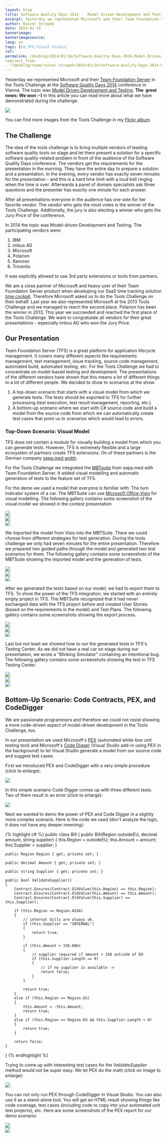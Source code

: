 ```yaml
---
layout: blog
title: Software Quality Days 2014 -  Model Driven Development and Testing
excerpt: Yesterday we represented Microsoft and their Team Foundation Server in the Tools Challenge at the Software Quality Days 2014 in Vienna. The topic was Model Driven Development and Testing. The  great news -  We won  - -) Read more about what we have demonstrated during the challenge.
author: Rainer Stropek
date: 2014-01-16
bannerimage: 
bannerimagesource: 
lang: en
tags: [C#,TFS,Visual Studio]
ref: 
permalink: /devblog/2014/01/16/Software-Quality-Days-2014-Model-Driven-Development-and-Testing
redirect_from:
- "/devblog/team/rainer-stropek/2014/01/16/Software-Quality-Days-2014-Model-Driven-Development-and-Testing"
---
```


<p class="showcase">Yesterday we represented Microsoft and their <a href="http://msdn.microsoft.com/en-us/vstudio/ff637362.aspx" target="_blank">Team Foundation Server</a> in the Tools Challenge at the <a href="http://www.software-quality-days.com" target="_blank">Software Quality Days 2014</a> conference in Vienna. The topic was <a href="http://en.wikipedia.org/wiki/Model-based_testing" title="Model-based testing on Wikipedia" target="_blank">Model Driven Development and Testing</a>. <strong>The  great news: We won :-)</strong> In this article you can read more about what we have demonstrated during the challenge.<br /></p><p>
  <img src="{{site.baseurl}}/content/images/blog/2014/01/MBTDemo/ToolsChallenge.jpg" />
</p><p>You can find more images from the Tools Challenge in my <a href="http://www.flickr.com/photos/rainerstropek/sets/72157639817988406/" target="_blank">Flickr album</a>.</p><h2>The Challenge</h2><p>The idea of the tools challenge is to bring multiple vendors of leading software quality tools on stage and let them present a solution for a specific software quality-related problem in front of the audience of the Software Quality Days conference. The vendors get the requirements for the presentation in the morning. They have the entire day to prepare a solution and a presentation. In the evening, every vendor has exactly seven minutes for the presentation - and this is a hard time limit with a loud bell ringing when the time is over. Afterwards a panel of domain specialists ask three questions and the presenter has exactly one minute for each answer.</p><p>After all presentations everyone in the audience has one vote for her favorite vendor. The vendor who gets the most votes is the winner of the Tools Challenge. Additionally, the jury is also electing a winner who gets the Jury Price of the conference.</p><p>In 2014 the topic was Model-driven Development and Testing. The participating vendors were:</p><ol>
  <li>IBM</li>
  <li>imbus AG</li>
  <li>Microsoft</li>
  <li>Polarion</li>
  <li>Ranorex</li>
  <li>Tricentis</li>
</ol><p>It was explicitly allowed to use 3rd party extensions or tools from partners.</p><p>We are a close partner of Microsoft and heavy user of their Team Foundation Server product when developing our SaaS time tracking solution <a href="http://www.timecockpit.com" target="_blank">time cockpit</a>. Therefore Microsoft asked us to do the Tools Challenge on their behalf. Last year we also represented Microsoft at the 2013 Tools Challenge and we managed to reach the second place. Polarion has been the winner in 2013. This year we succeeded and reached the first place of the Tools Challenge. We want to congratulate all vendors for their great presentations - especially imbus AG who won the Jury Price.</p><h2>Our Presentation</h2><p>Team Foundation Server (TFS) is a great platform for application lifecycle management. It covers many different aspects like requirements management, test management, issue tracking, source code management, automated build, automated testing, etc. For the Tools Challenge we had to concentrate on model-based testing and development. The presentations of the different vendors have shown that this means a lot of different things to a lot of different people. We decided to show to scenarios at the show:</p><ol>
  <li>A top-down scenario that starts with a visual model from which we generate tests. The tests should be exported to TFS for further processing (test execution, test result management, reporting, etc.).</li>
  <li>A bottom-up scenario where we start with C# source code and build a model from the source code from which we can automatically create test cases that point us to scenarios which would lead to errors.</li>
</ol><h3>Top-Down Scenario: Visual Model</h3><p>TFS does not contain a module for visually building a model from which you can generate tests. However, TFS is extremely flexible and a large ecosystem of partners create TFS extensions. On of these partners is the German company <a href="http://www.seppmed.de/" target="_blank">sepp.med gmbh</a>.</p><p class="showcase">For the Tools Challenge we integrated the <a href="http://www.seppmed.de/produkte/mbtsuite.html" target="_blank">MBTsuite</a> from sepp.med with Team Foundation Server. It added visual modelling and automatic generation of tests to the feature set of TFS.</p><p>For the demo we used a model that everyone is familiar with: The turn indicator system of a car. The MBTSuite can use <a href="http://office.microsoft.com/en-us/visio/" target="_blank">Microsoft Office Visio</a> for visual modelling. The following gallery contains some screenshot of the visual model we showed in the contest presentation.</p>

<div class="row tc-image-gallery">
  <div class="col-xs-6 col-sm-4"><a data-lightbox="visualmodel" href="{{site.baseurl}}/content/images/blog/2014/01/MBTDemo/Visio/VisualModel1.png"><img src="{{site.baseurl}}/content/images/blog/2014/01/MBTDemo/Visio/VisualModel1.png" /></a></div>
  <div class="col-xs-6 col-sm-4"><a data-lightbox="visualmodel" href="{{site.baseurl}}/content/images/blog/2014/01/MBTDemo/Visio/VisualModel2.png"><img src="{{site.baseurl}}/content/images/blog/2014/01/MBTDemo/Visio/VisualModel2.png" /></a></div>
  <div class="col-xs-6 col-sm-4"><a data-lightbox="visualmodel" href="{{site.baseurl}}/content/images/blog/2014/01/MBTDemo/Visio/VisualModel3.png"><img src="{{site.baseurl}}/content/images/blog/2014/01/MBTDemo/Visio/VisualModel3.png" /></a></div>
</div>

<p>We imported the model from Visio into the MBTSuite. There we could choose from different strategies for test generation. During the tools challenge we only had seven minutes for the entire presentation. Therefore we prepared two guided paths through the model and generated two test scenarios for them. The following gallery contains some screenshots of the MBTSuite showing the imported model and the generation of tests.</p>

<div class="row Composite.Media.ImageGallery">
  <div class="col-xs-6 col-sm-4"><a data-lightbox="MBTSuite" href="{{site.baseurl}}/content/images/blog/2014/01/MBTDemo/MBTSuite/MBTSuite1.png"><img src="{{site.baseurl}}/content/images/blog/2014/01/MBTDemo/MBTSuite/MBTSuite1.png" /></a></div>
  <div class="col-xs-6 col-sm-4"><a data-lightbox="MBTSuite" href="{{site.baseurl}}/content/images/blog/2014/01/MBTDemo/MBTSuite/MBTSuite2.png"><img src="{{site.baseurl}}/content/images/blog/2014/01/MBTDemo/MBTSuite/MBTSuite2.png" /></a></div>
  <div class="col-xs-6 col-sm-4"><a data-lightbox="MBTSuite" href="{{site.baseurl}}/content/images/blog/2014/01/MBTDemo/MBTSuite/MBTSuite3.png"><img src="{{site.baseurl}}/content/images/blog/2014/01/MBTDemo/MBTSuite/MBTSuite3.png" /></a></div>
</div>

<p>After we generated the tests based on our model, we had to export them to TFS. To show the power of the TFS integration, we started with an entirely empty project in TFS. The MBTSuite recognized that it had never exchanged data with the TFS project before and created User Stories (based on the requirements in the model) and Test Plans. The following gallery contains some screenshots showing the export process.</p>

<div class="row Composite.Media.ImageGallery">
  <div class="col-xs-6 col-sm-4"><a data-lightbox="MBTExport" href="{{site.baseurl}}/content/images/blog/2014/01/MBTDemo/Export/Export1.png"><img src="{{site.baseurl}}/content/images/blog/2014/01/MBTDemo/Export/Export1.png" /></a></div>
  <div class="col-xs-6 col-sm-4"><a data-lightbox="MBTExport" href="{{site.baseurl}}/content/images/blog/2014/01/MBTDemo/Export/Export2.png"><img src="{{site.baseurl}}/content/images/blog/2014/01/MBTDemo/Export/Export2.png" /></a></div>
  <div class="col-xs-6 col-sm-4"><a data-lightbox="MBTExport" href="{{site.baseurl}}/content/images/blog/2014/01/MBTDemo/Export/Export3.png"><img src="{{site.baseurl}}/content/images/blog/2014/01/MBTDemo/Export/Export3.png" /></a></div>
</div>

<p>Last but not least we showed how to run the generated tests in TFS's Testing Center. As we did not have a real car on stage during our presentation, we wrote a "Blinking Simulator" containing an intentional bug. The following gallery contains some screenshots showing the test in TFS Testing Center.</p>

<div class="row Composite.Media.ImageGallery">
  <div class="col-xs-6 col-sm-4"><a data-lightbox="Testing" href="{{site.baseurl}}/content/images/blog/2014/01/MBTDemo/Testing/Testing1.png"><img src="{{site.baseurl}}/content/images/blog/2014/01/MBTDemo/Testing/Testing1.png" /></a></div>
  <div class="col-xs-6 col-sm-4"><a data-lightbox="Testing" href="{{site.baseurl}}/content/images/blog/2014/01/MBTDemo/Testing/Testing2.png"><img src="{{site.baseurl}}/content/images/blog/2014/01/MBTDemo/Testing/Testing2.png" /></a></div>
  <div class="col-xs-6 col-sm-4"><a data-lightbox="Testing" href="{{site.baseurl}}/content/images/blog/2014/01/MBTDemo/Testing/Testing3.png"><img src="{{site.baseurl}}/content/images/blog/2014/01/MBTDemo/Testing/Testing3.png" /></a></div>
</div>

<h2>Bottom-Up Scenario: Code Contracts, PEX, and CodeDigger</h2><p>We are passionate programmers and therefore we could not resist showing a more code-driven aspect of model-driven development in the Tools Challenge, too.</p><p class="showcase">In our presentation we used Microsoft's <a href="http://research.microsoft.com/en-us/projects/Pex/" target="_blank">PEX</a> (automated white-box unit testing tool) and Microsoft's <a href="http://research.microsoft.com/en-us/projects/codedigger/" target="_blank">Code Digger</a> (Visual Studio add-in using PEX in the background) to let Visual Studio generate a model from our source code and suggest test cases.</p><p>First we introduced PEX and CodeDigger with a very simple procedure (click to enlarge):</p>

<a data-lightbox="CodeDigger" href="{{site.baseurl}}/content/images/blog/2014/01/MBTDemo/CodeDigger1.png"><img src="{{site.baseurl}}/content/images/blog/2014/01/MBTDemo/CodeDigger1.png" /></a>

<p>In this simple scenario Code Digger comes up with three different tests. Two of them result in an error (click to enlarge):</p>

<a data-lightbox="CodeDigger2" href="{{site.baseurl}}/content/images/blog/2014/01/MBTDemo/CodeDigger2.png"><img src="{{site.baseurl}}/content/images/blog/2014/01/MBTDemo/CodeDigger2.png" /></a>

<p>Next we wanted to demo the power of PEX and Code Digger in a slightly more complex scenario. Here is the code we used (don't analyze the logic, it does not have any deeper meening):</p>

{% highlight c# %}
public class Bill
{
    public Bill(Region outsideEU, decimal amount, string supplier)
    {
        this.Region = outsideEU;
        this.Amount = amount;
        this.Supplier = supplier;
    }

    public Region Region { get; private set; }

    public decimal Amount { get; private set; }

    public string Supplier { get; private set; }

    public bool ValidateSupplier()
    {
        Contract.Ensures(Contract.OldValue(this.Region) == this.Region);
        Contract.Ensures(Contract.OldValue(this.Amount) == this.Amount);
        Contract.Ensures(Contract.OldValue(this.Supplier) == this.Supplier);

        if (this.Region == Region.ASIA)
        {
            // internal bills are always ok.
            if (this.Supplier == "INTERNAL")
            {
                return true;
            }

            if (this.Amount > 150.00m)
            {
                // supplier required if amount > 150 outside of EU
                if (this.Supplier.Length == 0)
                {
                    // if no supplier is available ->
                    return false;
                }
            }

            return true;
        }
        else if (this.Region == Region.US)
        {
            this.Amount = -this.Amount;
            return true;
        }
        else if (this.Region == Region.EU && this.Supplier.Length > 0)
        {
            return true;
        }

        return false;
    }
}
{% endhighlight %}

<p>Trying to come up with interesting test cases for the <em>ValidateSupplier</em> method would not be super easy. We let PEX do the math (click on image to enlarge):</p>

<a data-lightbox="CodeDigger3" href="{{site.baseurl}}/content/images/blog/2014/01/MBTDemo/CodeDigger3.png"><img src="{{site.baseurl}}/content/images/blog/2014/01/MBTDemo/CodeDigger3.png" /></a>

<p>You can not only run PEX through CodeDigger in Visual Studio. You can also use it as a stand-alone tool. You will get an HTML result showing things like code coverage, test cases (including code to copy into your automated unit test projects), etc. Here are some screenshots of the PEX report for our demo scenario:</p>

<div class="row Composite.Media.ImageGallery">
  <div class="col-xs-6 col-sm-6"><a data-lightbox="PexReport" href="{{site.baseurl}}/content/images/blog/2014/01/MBTDemo/PexReport/PexReport1.png"><img src="{{site.baseurl}}/content/images/blog/2014/01/MBTDemo/PexReport/PexReport1.png" /></a></div>
  <div class="col-xs-6 col-sm-6"><a data-lightbox="PexReport" href="{{site.baseurl}}/content/images/blog/2014/01/MBTDemo/PexReport/PexReport2.png"><img src="{{site.baseurl}}/content/images/blog/2014/01/MBTDemo/PexReport/PexReport2.png" /></a></div>
 </div>